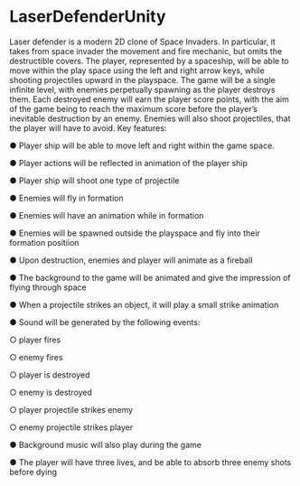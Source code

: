 # LaserDefenderUnity

Laser defender is a modern 2D clone of Space Invaders. In particular, it takes from space
invader the movement and fire mechanic, but omits the destructible covers. The player,
represented by a spaceship, will be able to move within the play space using the left and right
arrow keys, while shooting projectiles upward in the playspace.
The game will be a single infinite level, with enemies perpetually spawning as the player
destroys them. Each destroyed enemy will earn the player score points, with the aim of the
game being to reach the maximum score before the player’s inevitable destruction by an
enemy. Enemies will also shoot projectiles, that the player will have to avoid.
Key features:


● Player ship will be able to move left and right within the game space.

● Player actions will be reflected in animation of the player ship

● Player ship will shoot one type of projectile

● Enemies will fly in formation

● Enemies will have an animation while in formation

● Enemies will be spawned outside the playspace and fly into their formation positiion

● Upon destruction, enemies and player will animate as a fireball

● The background to the game will be animated and give the impression of flying through space

● When a projectile strikes an object, it will play a small strike animation

● Sound will be generated by the following events:

○ player fires

○ enemy fires

○ player is destroyed

○ enemy is destroyed

○ player projectile strikes enemy

○ enemy projectile strikes player

● Background music will also play during the game

● The player will have three lives, and be able to absorb three enemy shots before dying
